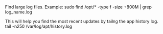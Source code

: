 Find large log files.
Example:
sudo find /opt/* -type f -size +800M | grep log_name.log




This will help you find the most recent updates by tailng the app history log.
tail -n250 /var/log/apt/history.log
